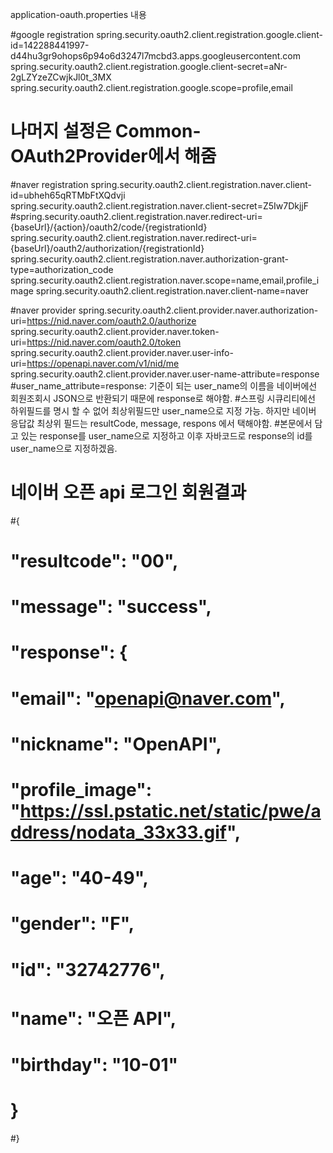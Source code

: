 application-oauth.properties 내용

#google registration
spring.security.oauth2.client.registration.google.client-id=142288441997-d44hu3gr9ohops6p94o6d3247l7mcbd3.apps.googleusercontent.com
spring.security.oauth2.client.registration.google.client-secret=aNr-2gLZYzeZCwjkJl0t_3MX
spring.security.oauth2.client.registration.google.scope=profile,email
# 나머지 설정은 Common-OAuth2Provider에서 해줌


#naver registration
spring.security.oauth2.client.registration.naver.client-id=ubheh65qRTMbFtXQdvji
spring.security.oauth2.client.registration.naver.client-secret=Z5Iw7DkjjF
#spring.security.oauth2.client.registration.naver.redirect-uri={baseUrl}/{action}/oauth2/code/{registrationId}
spring.security.oauth2.client.registration.naver.redirect-uri={baseUrl}/oauth2/authorization/{registrationId}
spring.security.oauth2.client.registration.naver.authorization-grant-type=authorization_code
spring.security.oauth2.client.registration.naver.scope=name,email,profile_image
spring.security.oauth2.client.registration.naver.client-name=naver

#naver provider
spring.security.oauth2.client.provider.naver.authorization-uri=https://nid.naver.com/oauth2.0/authorize
spring.security.oauth2.client.provider.naver.token-uri=https://nid.naver.com/oauth2.0/token
spring.security.oauth2.client.provider.naver.user-info-uri=https://openapi.naver.com/v1/nid/me
spring.security.oauth2.client.provider.naver.user-name-attribute=response
#user_name_attribute=response: 기준이 되는 user_name의 이름을 네이버에선 회원조회시 JSON으로 반환되기 때문에 response로 해야함.
#스프링 시큐리티에선 하위필드를 명시 할 수 없어 최상위필드만 user_name으로 지정 가능. 하지만 네이버 응답값 최상위 필드는 resultCode, message, respons 에서 택해야함.
#본문에서 담고 있는 response를 user_name으로 지정하고 이후 자바코드로 response의 id를 user_name으로 지정하겠음.
# 네이버 오픈 api 로그인 회원결과
#{
#    "resultcode": "00",
#    "message": "success",
#    "response": {
#        "email": "openapi@naver.com",
#        "nickname": "OpenAPI",
#        "profile_image": "https://ssl.pstatic.net/static/pwe/address/nodata_33x33.gif",
#        "age": "40-49",
#        "gender": "F",
#        "id": "32742776",
#        "name": "오픈 API",
#        "birthday": "10-01"
#    }
#}
